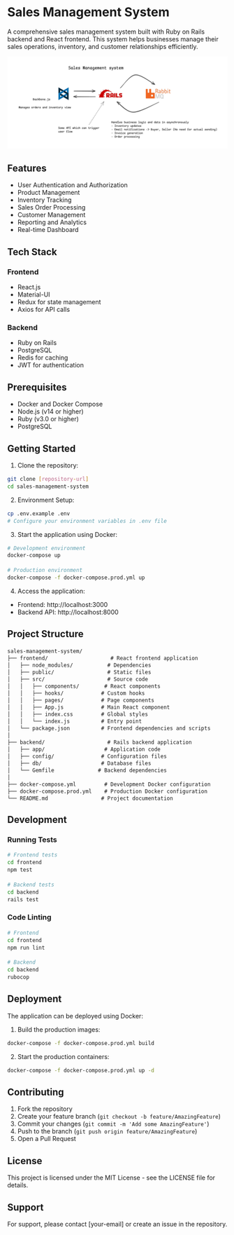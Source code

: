 # Sales Management System

A comprehensive sales management system built with Ruby on Rails backend and React frontend. This system helps businesses manage their sales operations, inventory, and customer relationships efficiently.

![System Architecture](./diagram.jpeg)

## Features

- User Authentication and Authorization
- Product Management
- Inventory Tracking
- Sales Order Processing
- Customer Management
- Reporting and Analytics
- Real-time Dashboard

## Tech Stack

### Frontend
- React.js
- Material-UI
- Redux for state management
- Axios for API calls

### Backend
- Ruby on Rails
- PostgreSQL
- Redis for caching
- JWT for authentication

## Prerequisites

- Docker and Docker Compose
- Node.js (v14 or higher)
- Ruby (v3.0 or higher)
- PostgreSQL

## Getting Started

1. Clone the repository:
```bash
git clone [repository-url]
cd sales-management-system
```

2. Environment Setup:
```bash
cp .env.example .env
# Configure your environment variables in .env file
```

3. Start the application using Docker:
```bash
# Development environment
docker-compose up

# Production environment
docker-compose -f docker-compose.prod.yml up
```

4. Access the application:
- Frontend: http://localhost:3000
- Backend API: http://localhost:8000

## Project Structure

```
sales-management-system/
├── frontend/                    # React frontend application
│   ├── node_modules/           # Dependencies
│   ├── public/                 # Static files
│   ├── src/                    # Source code
│   │   ├── components/        # React components
│   │   ├── hooks/            # Custom hooks
│   │   ├── pages/            # Page components
│   │   ├── App.js            # Main React component
│   │   ├── index.css         # Global styles
│   │   └── index.js          # Entry point
│   └── package.json          # Frontend dependencies and scripts
│
├── backend/                    # Rails backend application
│   ├── app/                   # Application code
│   ├── config/               # Configuration files
│   ├── db/                   # Database files
│   └── Gemfile              # Backend dependencies
│
├── docker-compose.yml         # Development Docker configuration
├── docker-compose.prod.yml    # Production Docker configuration
└── README.md                 # Project documentation
```

## Development

### Running Tests
```bash
# Frontend tests
cd frontend
npm test

# Backend tests
cd backend
rails test
```

### Code Linting
```bash
# Frontend
cd frontend
npm run lint

# Backend
cd backend
rubocop
```

## Deployment

The application can be deployed using Docker:

1. Build the production images:
```bash
docker-compose -f docker-compose.prod.yml build
```

2. Start the production containers:
```bash
docker-compose -f docker-compose.prod.yml up -d
```

## Contributing

1. Fork the repository
2. Create your feature branch (`git checkout -b feature/AmazingFeature`)
3. Commit your changes (`git commit -m 'Add some AmazingFeature'`)
4. Push to the branch (`git push origin feature/AmazingFeature`)
5. Open a Pull Request

## License

This project is licensed under the MIT License - see the LICENSE file for details.

## Support

For support, please contact [your-email] or create an issue in the repository.